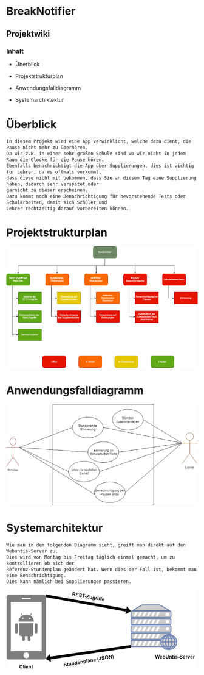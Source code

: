# BreakNotifier

## Projektwiki

### Inhalt
* Überblick
* Projektstrukturplan
* Anwendungsfalldiagramm  

* Systemarchiktektur  

# Überblick
    In diesem Projekt wird eine App verwirklicht, welche dazu dient, die Pause nicht mehr zu überhören.
    Da wir z.B. in einer sehr großen Schule sind wo wir nicht in jedem Raum die Glocke für die Pause hören.
    Ebenfalls benachrichtigt die App über Supplierungen, dies ist wichtig für Lehrer, da es oftmals vorkommt,
    dass diese nicht mit bekommen, dass Sie an diesem Tag eine Supplierung haben, dadurch sehr verspätet oder 
    garnicht zu dieser erscheinen.
    Dazu kommt noch eine Benachrichtigung für bevorstehende Tests oder Schularbeiten, damit sich Schüler und
    Lehrer rechtzeitig darauf vorbereiten können.
# Projektstrukturplan
![PSP](https://github.com/DavidWeinberger/BreakNotifier/blob/master/Fotos/ProjectStructer.png)
# Anwendungsfalldiagramm
  ![Anwendungsfalldiagramm](https://github.com/DavidWeinberger/BreakNotifier/blob/master/Fotos/Use%20Cases.png)  
# Systemarchitektur
    Wie man in dem folgenden Diagramm sieht, greift man direkt auf den Webuntis-Server zu.
    Dies wird von Montag bis Freitag täglich einmal gemacht, um zu kontrollieren ob sich der
    Referenz-Stundenplan geändert hat. Wenn dies der Fall ist, bekommt man eine Benachrichtigung.
    Dies kann nämlich bei Supplierungen passieren.
  
 ![Systemarchitektur](https://github.com/DavidWeinberger/BreakNotifier/blob/master/Fotos/Untitled%20Diagram.png) 
    
